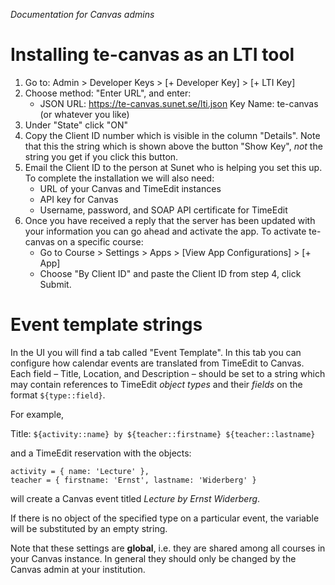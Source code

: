*Documentation for Canvas admins*

# Installing te-canvas as an LTI tool

1. Go to: Admin > Developer Keys > [+ Developer Key] > [+ LTI Key]
2. Choose method: "Enter URL", and enter:
    - JSON URL: https://te-canvas.sunet.se/lti.json
      Key Name: te-canvas (or whatever you like)
3. Under "State" click "ON"
4. Copy the Client ID number which is visible in the column "Details". Note that this the string which is shown above the button "Show Key", *not* the string you get if you click this button.
5. Email the Client ID to the person at Sunet who is helping you set this up. To complete the installation we will also need:
    - URL of your Canvas and TimeEdit instances
    - API key for Canvas
    - Username, password, and SOAP API certificate for TimeEdit
6. Once you have received a reply that the server has been updated with your information you can go ahead and activate the app. To activate te-canvas on a specific course:
    - Go to Course > Settings > Apps > [View App Configurations] > [+ App]
    - Choose "By Client ID" and paste the Client ID from step 4, click Submit.

# Event template strings

In the UI you will find a tab called "Event Template". In this tab you can configure how calendar events are translated from TimeEdit to Canvas. Each field – Title, Location, and Description – should be set to a string which may contain references to TimeEdit *object types* and their *fields* on the format `${type::field}`.

For example,

Title: `${activity::name} by ${teacher::firstname} ${teacher::lastname}`

and a TimeEdit reservation with the objects:

```
activity = { name: 'Lecture' },
teacher = { firstname: 'Ernst', lastname: 'Widerberg' }
```

will create a Canvas event titled *Lecture by Ernst Widerberg*.

If there is no object of the specified type on a particular event, the variable will be substituted by an empty string.

Note that these settings are **global**, i.e. they are shared among all courses in your Canvas instance. In general they should only be changed by the Canvas admin at your institution.
